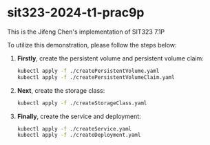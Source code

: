 # sit323-2024-t1-prac9p

This is the Jifeng Chen's implementation of SIT323 7.1P

To utilize this demonstration, please follow the steps below:

1. **Firstly**, create the persistent volume and persistent volume claim:
    ```bash
    kubectl apply -f ./createPersistentVolume.yaml
    kubectl apply -f ./createPersistentVolumeClaim.yaml
    ```

2. **Next**, create the storage class:
    ```bash
    kubectl apply -f ./createStorageClass.yaml
    ```

3. **Finally**, create the service and deployment:
    ```bash
    kubectl apply -f ./createService.yaml
    kubectl apply -f ./createDeployment.yaml
    ```